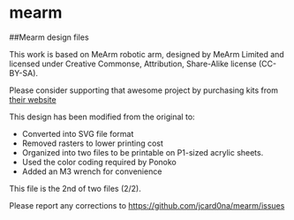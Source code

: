# mearm

##Mearm design files

This work is based on MeArm robotic arm, designed
by MeArm Limited and licensed under Creative
Commonse, Attribution, Share-Alike license (CC-BY-SA).

Please consider supporting that awesome project by purchasing kits from [their website](http://mearm.com/pages/instructions)

This design has been modified from the original to:
  - Converted into SVG file format
  - Removed rasters to lower printing cost
  - Organized into two files to be printable on P1-sized
    acrylic sheets.
  - Used the color coding required by Ponoko
  - Added an M3 wrench for convenience

This file is the 2nd of two files (2/2).

Please report any corrections to 
https://github.com/jcard0na/mearm/issues
